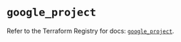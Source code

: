 # `google_project`

Refer to the Terraform Registry for docs: [`google_project`](https://registry.terraform.io/providers/hashicorp/google-beta/5.38.0/docs/resources/google_project).
